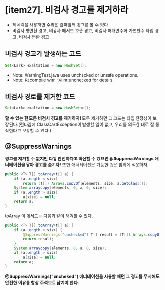 # [item27]. 비검사 경고를 제거하라

- 제네릭을 사용하면 수많은 컴파일러 경고를 볼 수 있다.
- 비검사 형변환 경고, 비검사 메서드 호출 경고, 비검사 매개변수화 가변인수 타입 경고, 비검사 변환 경고

## 비검사 경고가 발생하는 코드
```java
Set<Lark> exaltation = new HashSet();
```
- Note: WarningTest.java uses unchecked or unsafe operations.
- Note: Recompile with -Xlint:unchecked for details.

## 비검사 경로를 제거한 코드
```java
Set<Lark> exaltation = new HashSet<>();
```
**할 수 있는 한 모든 비검사 경고를 제거하자!** 모두 제거하면 그 코드는 타입 안정성이 보장된다.(런타임에 ClassCastException이 발생할 일이 없고, 우리들 의도한 대로 잘 동작한다고 보장할 수 있다.)

## @SuppressWarnings
**경고를 제거할 수 없지만 타입 안전하다고 확신할 수 있으면 @SuppressWarnings 애너테이션을 달아 경고를 숨기자!** 또한 애너테이션은 가능한 좁은 범위에 적용하자.
```java
public <T> T[] toArray(t[] a) {
    if (a.length < size)
        return (T[]) Arrays.copyOf(elements, size, a.getClass());
    System.arraycopy(elements, 0, a, 0, size);
    if (a.length > size)
        a[size] = null;
    return a;
}
```
toArray 이 메서드는 다음과 같이 해겨할 수 있다.

```java
public <T> T[] toArray(t[] a) {
    if (a.length < size) {
        @SuppressWarnings("unchecked") T[] result = (T[]) Arrays.copyOf(elements, size, a.getClass());
        return result;
    }
    System.arraycopy(elements, 0, a, 0, size);
    if (a.length > size)
        a[size] = null;
    return a;
}
```
**@SuppressWarnings("uncheked") 애너테이션을 사용할 때면 그 경고를 무시해도 안전한 이유를 항상 주석으로 남겨야 한다.**